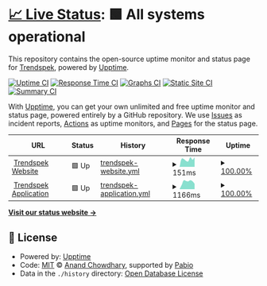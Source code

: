 # [📈 Live Status](https://Trendspek.github.io/uptime): <!--live status--> **🟩 All systems operational**

This repository contains the open-source uptime monitor and status page for [Trendspek](https://Trendspek.github.io/uptime), powered by [Upptime](https://github.com/upptime/upptime).

[![Uptime CI](https://github.com/Trendspek/uptime/workflows/Uptime%20CI/badge.svg)](https://github.com/Trendspek/uptime/actions?query=workflow%3A%22Uptime+CI%22)
[![Response Time CI](https://github.com/Trendspek/uptime/workflows/Response%20Time%20CI/badge.svg)](https://github.com/Trendspek/uptime/actions?query=workflow%3A%22Response+Time+CI%22)
[![Graphs CI](https://github.com/Trendspek/uptime/workflows/Graphs%20CI/badge.svg)](https://github.com/Trendspek/uptime/actions?query=workflow%3A%22Graphs+CI%22)
[![Static Site CI](https://github.com/Trendspek/uptime/workflows/Static%20Site%20CI/badge.svg)](https://github.com/Trendspek/uptime/actions?query=workflow%3A%22Static+Site+CI%22)
[![Summary CI](https://github.com/Trendspek/uptime/workflows/Summary%20CI/badge.svg)](https://github.com/Trendspek/uptime/actions?query=workflow%3A%22Summary+CI%22)

With [Upptime](https://upptime.js.org), you can get your own unlimited and free uptime monitor and status page, powered entirely by a GitHub repository. We use [Issues](https://github.com/Trendspek/uptime/issues) as incident reports, [Actions](https://github.com/Trendspek/uptime/actions) as uptime monitors, and [Pages](https://Trendspek.github.io/uptime) for the status page.

<!--start: status pages-->
<!-- This summary is generated by Upptime (https://github.com/upptime/upptime) -->
<!-- Do not edit this manually, your changes will be overwritten -->
<!-- prettier-ignore -->
| URL | Status | History | Response Time | Uptime |
| --- | ------ | ------- | ------------- | ------ |
| <img alt="" src="https://icons.duckduckgo.com/ip3/trendspek.com.ico" height="13"> [Trendspek Website](https://trendspek.com) | 🟩 Up | [trendspek-website.yml](https://github.com/Trendspek/uptime/commits/HEAD/history/trendspek-website.yml) | <details><summary><img alt="Response time graph" src="./graphs/trendspek-website/response-time-week.png" height="20"> 151ms</summary><br><a href="https://status.trendspek.com/history/trendspek-website"><img alt="Response time 700" src="https://img.shields.io/endpoint?url=https%3A%2F%2Fraw.githubusercontent.com%2FTrendspek%2Fuptime%2FHEAD%2Fapi%2Ftrendspek-website%2Fresponse-time.json"></a><br><a href="https://status.trendspek.com/history/trendspek-website"><img alt="24-hour response time 187" src="https://img.shields.io/endpoint?url=https%3A%2F%2Fraw.githubusercontent.com%2FTrendspek%2Fuptime%2FHEAD%2Fapi%2Ftrendspek-website%2Fresponse-time-day.json"></a><br><a href="https://status.trendspek.com/history/trendspek-website"><img alt="7-day response time 151" src="https://img.shields.io/endpoint?url=https%3A%2F%2Fraw.githubusercontent.com%2FTrendspek%2Fuptime%2FHEAD%2Fapi%2Ftrendspek-website%2Fresponse-time-week.json"></a><br><a href="https://status.trendspek.com/history/trendspek-website"><img alt="30-day response time 254" src="https://img.shields.io/endpoint?url=https%3A%2F%2Fraw.githubusercontent.com%2FTrendspek%2Fuptime%2FHEAD%2Fapi%2Ftrendspek-website%2Fresponse-time-month.json"></a><br><a href="https://status.trendspek.com/history/trendspek-website"><img alt="1-year response time 700" src="https://img.shields.io/endpoint?url=https%3A%2F%2Fraw.githubusercontent.com%2FTrendspek%2Fuptime%2FHEAD%2Fapi%2Ftrendspek-website%2Fresponse-time-year.json"></a></details> | <details><summary><a href="https://status.trendspek.com/history/trendspek-website">100.00%</a></summary><a href="https://status.trendspek.com/history/trendspek-website"><img alt="All-time uptime 99.98%" src="https://img.shields.io/endpoint?url=https%3A%2F%2Fraw.githubusercontent.com%2FTrendspek%2Fuptime%2FHEAD%2Fapi%2Ftrendspek-website%2Fuptime.json"></a><br><a href="https://status.trendspek.com/history/trendspek-website"><img alt="24-hour uptime 100.00%" src="https://img.shields.io/endpoint?url=https%3A%2F%2Fraw.githubusercontent.com%2FTrendspek%2Fuptime%2FHEAD%2Fapi%2Ftrendspek-website%2Fuptime-day.json"></a><br><a href="https://status.trendspek.com/history/trendspek-website"><img alt="7-day uptime 100.00%" src="https://img.shields.io/endpoint?url=https%3A%2F%2Fraw.githubusercontent.com%2FTrendspek%2Fuptime%2FHEAD%2Fapi%2Ftrendspek-website%2Fuptime-week.json"></a><br><a href="https://status.trendspek.com/history/trendspek-website"><img alt="30-day uptime 100.00%" src="https://img.shields.io/endpoint?url=https%3A%2F%2Fraw.githubusercontent.com%2FTrendspek%2Fuptime%2FHEAD%2Fapi%2Ftrendspek-website%2Fuptime-month.json"></a><br><a href="https://status.trendspek.com/history/trendspek-website"><img alt="1-year uptime 99.98%" src="https://img.shields.io/endpoint?url=https%3A%2F%2Fraw.githubusercontent.com%2FTrendspek%2Fuptime%2FHEAD%2Fapi%2Ftrendspek-website%2Fuptime-year.json"></a></details>
| <img alt="" src="https://icons.duckduckgo.com/ip3/trendspek.cloud.ico" height="13"> [Trendspek Application](https://trendspek.cloud/health.php) | 🟩 Up | [trendspek-application.yml](https://github.com/Trendspek/uptime/commits/HEAD/history/trendspek-application.yml) | <details><summary><img alt="Response time graph" src="./graphs/trendspek-application/response-time-week.png" height="20"> 1166ms</summary><br><a href="https://status.trendspek.com/history/trendspek-application"><img alt="Response time 1012" src="https://img.shields.io/endpoint?url=https%3A%2F%2Fraw.githubusercontent.com%2FTrendspek%2Fuptime%2FHEAD%2Fapi%2Ftrendspek-application%2Fresponse-time.json"></a><br><a href="https://status.trendspek.com/history/trendspek-application"><img alt="24-hour response time 842" src="https://img.shields.io/endpoint?url=https%3A%2F%2Fraw.githubusercontent.com%2FTrendspek%2Fuptime%2FHEAD%2Fapi%2Ftrendspek-application%2Fresponse-time-day.json"></a><br><a href="https://status.trendspek.com/history/trendspek-application"><img alt="7-day response time 1166" src="https://img.shields.io/endpoint?url=https%3A%2F%2Fraw.githubusercontent.com%2FTrendspek%2Fuptime%2FHEAD%2Fapi%2Ftrendspek-application%2Fresponse-time-week.json"></a><br><a href="https://status.trendspek.com/history/trendspek-application"><img alt="30-day response time 1014" src="https://img.shields.io/endpoint?url=https%3A%2F%2Fraw.githubusercontent.com%2FTrendspek%2Fuptime%2FHEAD%2Fapi%2Ftrendspek-application%2Fresponse-time-month.json"></a><br><a href="https://status.trendspek.com/history/trendspek-application"><img alt="1-year response time 1012" src="https://img.shields.io/endpoint?url=https%3A%2F%2Fraw.githubusercontent.com%2FTrendspek%2Fuptime%2FHEAD%2Fapi%2Ftrendspek-application%2Fresponse-time-year.json"></a></details> | <details><summary><a href="https://status.trendspek.com/history/trendspek-application">100.00%</a></summary><a href="https://status.trendspek.com/history/trendspek-application"><img alt="All-time uptime 100.00%" src="https://img.shields.io/endpoint?url=https%3A%2F%2Fraw.githubusercontent.com%2FTrendspek%2Fuptime%2FHEAD%2Fapi%2Ftrendspek-application%2Fuptime.json"></a><br><a href="https://status.trendspek.com/history/trendspek-application"><img alt="24-hour uptime 100.00%" src="https://img.shields.io/endpoint?url=https%3A%2F%2Fraw.githubusercontent.com%2FTrendspek%2Fuptime%2FHEAD%2Fapi%2Ftrendspek-application%2Fuptime-day.json"></a><br><a href="https://status.trendspek.com/history/trendspek-application"><img alt="7-day uptime 100.00%" src="https://img.shields.io/endpoint?url=https%3A%2F%2Fraw.githubusercontent.com%2FTrendspek%2Fuptime%2FHEAD%2Fapi%2Ftrendspek-application%2Fuptime-week.json"></a><br><a href="https://status.trendspek.com/history/trendspek-application"><img alt="30-day uptime 100.00%" src="https://img.shields.io/endpoint?url=https%3A%2F%2Fraw.githubusercontent.com%2FTrendspek%2Fuptime%2FHEAD%2Fapi%2Ftrendspek-application%2Fuptime-month.json"></a><br><a href="https://status.trendspek.com/history/trendspek-application"><img alt="1-year uptime 100.00%" src="https://img.shields.io/endpoint?url=https%3A%2F%2Fraw.githubusercontent.com%2FTrendspek%2Fuptime%2FHEAD%2Fapi%2Ftrendspek-application%2Fuptime-year.json"></a></details>

<!--end: status pages-->

[**Visit our status website →**](https://Trendspek.github.io/uptime)

## 📄 License

- Powered by: [Upptime](https://github.com/upptime/upptime)
- Code: [MIT](./LICENSE) © [Anand Chowdhary](https://anandchowdhary.com), supported by [Pabio](https://pabio.com)
- Data in the `./history` directory: [Open Database License](https://opendatacommons.org/licenses/odbl/1-0/)
